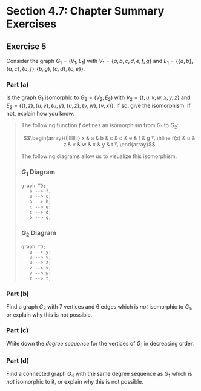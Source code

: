 # Section 4.7: Chapter Summary Exercises


## Exercise 5

Consider the graph $G_1 = (V_1, E_1)$ with $V_1 = \{a, b, c, d, e, f, g\}$ and
$E_1 = \{\{a, b\}, \{a, c\}, \{a, f\}, \{b, g\}, \{c, d\}, \{c, e\}\}$.

### Part (a)

Is the graph $G_1$ isomorphic to $G_2 = (V_2, E_2)$ with
$V_2 = \{t, u, v, w, x, y, z\}$ and
$E_2 = \{\{t, z\}, \{u, v\}, \{u, y\}, \{u, z\}, \{v, w\}, \{v, x\}\}$. If so,
give the isomorphism. If not, explain how you know.

> The following function $f$ defines an isomorphism from $G_1$ to $G_2$:
> ```math
> \begin{array}{l|lllllll}
> x & a & b & c & d & e & f & g \\
> \hline
> f(x) & u & z & v & w & x & y & t \\
> \end{array}
> ```
>
> The following diagrams allow us to visualize this isomorphism.
> ### $G_1$ Diagram
> ```mermaid
> graph TD;
>    a --> f;
>    a --> c;
>    a --> b;
>    c --> e;
>    c --> d;
>    b --> g;
> ```
> ### $G_2$ Diagram
> ```mermaid
> graph TD;
>    u --> y;
>    u --> v;
>    u --> z;
>    v --> x;
>    v --> w;
>    z --> t;
> ```


### Part (b)

Find a graph $G_3$ with 7 vertices and 6 edges which is *not* isomorphic to
$G_1$, or explain why this is not possible.


### Part (c)

Write down the *degree sequence* for the vertices of $G_1$ in decreasing order.


### Part (d)

Find a connected graph $G_4$ with the same degree sequence as $G_1$ which is
*not* isomorphic to it, or explain why this is not possible.

